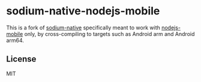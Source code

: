 # sodium-native-nodejs-mobile

This is a fork of [sodium-native](https://github.com/sodium-friends/sodium-native) specifically meant to work with [nodejs-mobile](https://github.com/janeasystems/nodejs-mobile) only, by cross-compiling to targets such as Android arm and Android arm64.

## License

MIT
